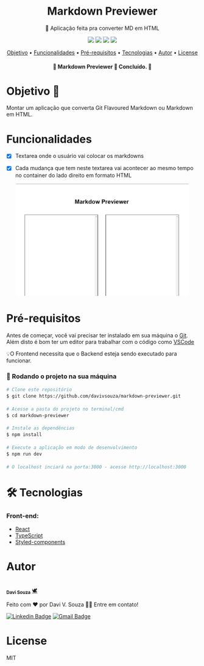 
<h1 align="center">Markdown Previewer</h1>
<p align="center">🚀 Aplicação feita pra converter MD em HTML </p>

<div align="center">
  <img  src="https://img.shields.io/github/issues/davivsouza/markdown-previewer"/>
  <img  src="https://img.shields.io/github/forks/davivsouza/markdown-previewer"/>
  <img  src="https://img.shields.io/github/stars/davivsouza/markdown-previewer"/>
  <img  src="https://img.shields.io/github/license/davivsouza/markdown-previewer"/>

</div>

<p align="center">
 <a href="#objetivo">Objetivo</a> •
 <a href="#funcionalidades">Funcionalidades</a> • 
 <a href="#pre-req">Pré-requisitos</a> • 
 <a href="#tecnologias">Tecnologias</a> • 
 <a href="#autor">Autor</a> • 
 <a href="#license">License</a>
</p>
<h4 align="center"> 
	🚧  Markdown Previewer 📝 Concluído.  🚧
</h4>


<h1 id="objetivo">Objetivo 🎯</h1>
Montar um aplicação que converta Git Flavoured Markdown ou Markdown em HTML.

<h1 id="funcionalidades">Funcionalidades</h1>

- [x] Textarea onde o usuário vai colocar os markdowns
- [x] Cada mudança que tem neste textarea vai acontecer ao mesmo tempo no
      container do lado direito em formato HTML
    
    


<div align="center">
  <img  width="90%" height="90%" src="./github/markdown-previewer.gif"/>
</div>


<h1 id="pre-req">Pré-requisitos</h1>

Antes de começar, você vai precisar ter instalado em sua máquina o
[Git](https://git-scm.com). Além disto é bom ter um editor para trabalhar com o código como [VSCode](https://code.visualstudio.com/)

💡O Frontend necessita que o Backend esteja sendo executado para funcionar.

### 🎲 Rodando o projeto na sua máquina

```bash
# Clone este repositório
$ git clone https://github.com/davivsouza/markdown-previewer.git

# Acesse a pasta do projeto no terminal/cmd
$ cd markdown-previewer

# Instale as dependências
$ npm install

# Execute a aplicação em modo de desenvolvimento
$ npm run dev

# O localhost inciará na porta:3000 - acesse http://localhost:3000
```



<h1 id="tecnologias">🛠 Tecnologias</h1>

### Front-end:
- [React](https://pt-br.reactjs.org/)
- [TypeScript](https://www.typescriptlang.org/)
- [Styled-components](https://styled-components.com/docs)


<h1 id="autor">Autor</h1>

<a href="https://github.com/davivsouza/">
 <img style="border-radius: 50%;" src="https://media-exp1.licdn.com/dms/image/C4E03AQGLZpA0YGZtCg/profile-displayphoto-shrink_200_200/0/1649967368945?e=1655942400&v=beta&t=aleGZbV_ZmechChGAZW0g4iiaZsuuP0Dkd03mtoggfo" width="100px;" alt=""/>
 <br />
 <sub><b>Davi Souza</b></sub></a> <a href="https://github.com/davivsouza/" title="Davi V. Souza">🕊</a>


Feito com ❤️ por Davi V. Souza 👋🏽 Entre em contato!

[![Linkedin Badge](https://img.shields.io/badge/-Davi-blue?style=flat-square&logo=Linkedin&logoColor=white&link=https://www.linkedin.com/in/davi-vasconcelos-souza-236170234/)](https://www.linkedin.com/in/davi-vasconcelos-souza-236170234/) 
[![Gmail Badge](https://img.shields.io/badge/-davivasconcelossouza21@gmail.com-c14438?style=flat-square&logo=Gmail&logoColor=white&link=mailto:davivasconcelossouza21@gmail.com)](mailto:davivasconcelossouza21@gmail.com)


<h1 id="license">License</h1>
<p>MIT</p>